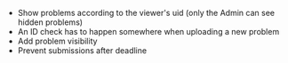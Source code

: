 - Show problems according to the viewer's uid (only the Admin can see hidden problems)
- An ID check has to happen somewhere when uploading a new problem
- Add problem visibility
- Prevent submissions after deadline